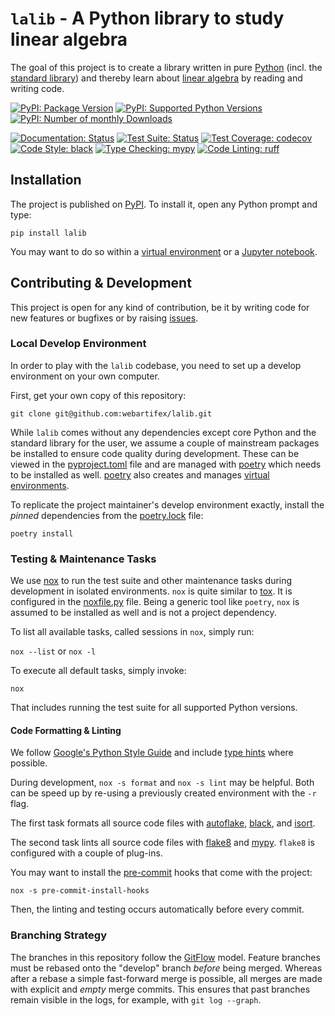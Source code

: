 # `lalib` - A Python library to study linear algebra

The goal of this project is to create
    a library written in pure [Python](https://docs.python.org/3/)
    (incl. the [standard library](https://docs.python.org/3/library/index.html))
    and thereby learn about [linear algebra](https://en.wikipedia.org/wiki/Linear_algebra)
    by reading and writing code.


[![PyPI: Package Version](https://img.shields.io/pypi/v/lalib?color=blue)](https://pypi.org/project/lalib/)
[![PyPI: Supported Python Versions](https://img.shields.io/pypi/pyversions/lalib)](https://pypi.org/project/lalib/)
[![PyPI: Number of monthly Downloads](https://img.shields.io/pypi/dm/lalib)](https://pypistats.org/packages/lalib)

[![Documentation: Status](https://readthedocs.org/projects/lalib/badge/?version=latest)](https://lalib.readthedocs.io/en/latest/?badge=latest)
[![Test Suite: Status](https://github.com/webartifex/lalib/actions/workflows/tests.yml/badge.svg)](https://github.com/webartifex/lalib/actions/workflows/tests.yml)
[![Test Coverage: codecov](https://codecov.io/github/webartifex/lalib/graph/badge.svg?token=J4LWOMVP0R)](https://codecov.io/github/webartifex/lalib)
[![Code Style: black](https://img.shields.io/badge/code%20style-black-000000.svg)](https://github.com/psf/black)
[![Type Checking: mypy](https://www.mypy-lang.org/static/mypy_badge.svg)](https://mypy-lang.org/)
[![Code Linting: ruff](https://img.shields.io/endpoint?url=https://raw.githubusercontent.com/charliermarsh/ruff/main/assets/badge/v2.json)](https://github.com/astral-sh/ruff)


## Installation

The project is published on [PyPI](https://pypi.org/project/lalib/).
To install it, open any Python prompt and type:

`pip install lalib`

You may want to do so
    within a [virtual environment](https://docs.python.org/3/library/venv.html)
    or a [Jupyter notebook](https://docs.jupyter.org/en/latest/#what-is-a-notebook).


## Contributing & Development

This project is open for any kind of contribution,
    be it by writing code for new features or bugfixes
    or by raising [issues](https://github.com/webartifex/lalib/issues).


### Local Develop Environment

In order to play with the `lalib` codebase,
    you need to set up a develop environment on your own computer.

First, get your own copy of this repository:

`git clone git@github.com:webartifex/lalib.git`

While `lalib` comes without any dependencies
    except core Python and the standard library for the user,
    we assume a couple of mainstream packages be installed
    to ensure code quality during development.
These can be viewed in the [pyproject.toml](pyproject.toml) file
    and are managed with [poetry](https://python-poetry.org/docs/)
    which needs to be installed as well.
[poetry](https://python-poetry.org/docs/) also creates and manages
    [virtual environments](https://docs.python.org/3/tutorial/venv.html).

To replicate the project maintainer's develop environment exactly,
    install the *pinned* dependencies from the [poetry.lock](poetry.lock) file:

`poetry install`


### Testing & Maintenance Tasks

We use [nox](https://nox.thea.codes/en/stable/) to run
    the test suite and other maintenance tasks during development
        in isolated environments.
`nox` is quite similar to [tox](https://tox.readthedocs.io/en/latest/).
It is configured in the [noxfile.py](noxfile.py) file.
Being a generic tool like `poetry`,
    `nox` is assumed to be installed as well and is not a project dependency.

To list all available tasks, called sessions in `nox`, simply run:

`nox --list` or `nox -l`

To execute all default tasks, simply invoke:

`nox`

That includes running the test suite for all supported Python versions.


#### Code Formatting & Linting

We follow [Google's Python Style Guide](https://google.github.io/styleguide/pyguide.html)
    and include [type hints](https://docs.python.org/3/library/typing.html) where possible.

During development,
    `nox -s format` and `nox -s lint` may be helpful.
Both can be speed up by re-using a previously created environment
    with the `-r` flag.

The first task formats all source code files with
    [autoflake](https://pypi.org/project/autoflake/),
    [black](https://pypi.org/project/black/), and
    [isort](https://pypi.org/project/isort/).

The second task lints all source code files with
    [flake8](https://pypi.org/project/flake8/) and
    [mypy](https://pypi.org/project/mypy/).
`flake8` is configured with a couple of plug-ins.

You may want to install the [pre-commit](https://pre-commit.com/) hooks
    that come with the project:

`nox -s pre-commit-install-hooks`

Then, the linting and testing occurs automatically before every commit.


### Branching Strategy

The branches in this repository follow the
    [GitFlow](https://nvie.com/posts/a-successful-git-branching-model/) model.
Feature branches must be rebased onto the "develop" branch *before* being merged.
Whereas after a rebase a simple fast-forward merge is possible,
    all merges are made with explicit and *empty* merge commits.
This ensures that past branches remain visible in the logs,
    for example, with `git log --graph`.
